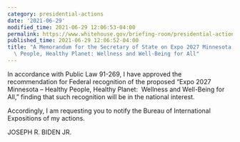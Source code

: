 ```yaml
---
category: presidential-actions
date: '2021-06-29'
modified_time: 2021-06-29 12:06:53-04:00
permalink: https://www.whitehouse.gov/briefing-room/presidential-actions/2021/06/29/a-memorandum-for-the-secretary-of-state-on-expo-2027-minnesota-healthy-people-healthy-planet-wellness-and-well-being-for-all/
published_time: 2021-06-29 12:06:52-04:00
title: "A Memorandum for the Secretary of State on Expo 2027 Minnesota \u2013 Healthy\
  \ People, Healthy Planet: Wellness and Well-Being for All"
---
```

 
In accordance with Public Law 91-269, I have approved the recommendation
for Federal recognition of the proposed “Expo 2027 Minnesota – Healthy
People, Healthy Planet:  Wellness and Well-Being for All,” finding that
such recognition will be in the national interest.  
  
Accordingly, I am requesting you to notify the Bureau of International
Expositions of my actions.

JOSEPH R. BIDEN JR.
